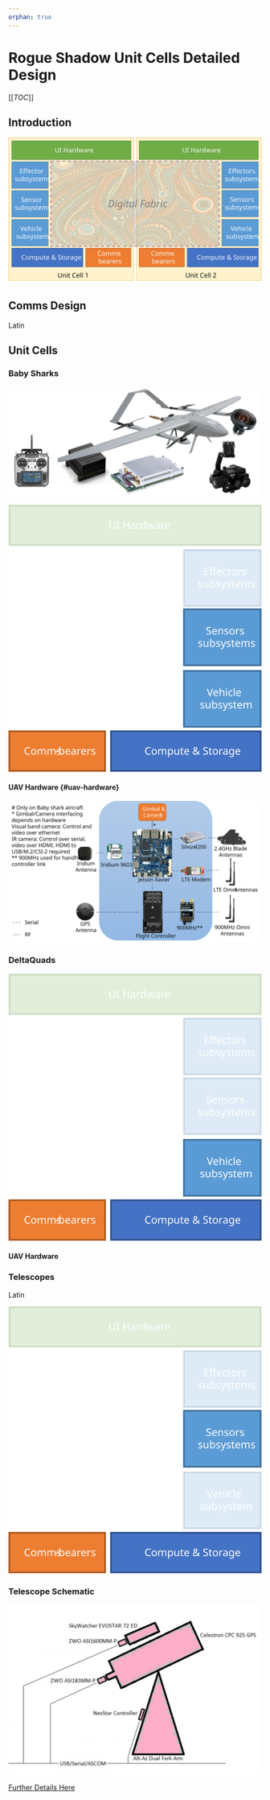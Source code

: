 ```yaml
---
orphan: true
---
```

# Rogue Shadow Unit Cells Detailed Design

[[_TOC_]]

## Introduction

![Unit Cell Design](../images/unit-cells-elements.svg)

## Comms Design

Latin

## Unit Cells

### Baby Sharks

![Baby Shark Hardware](../images/baby-shark-hardware.svg)

![Elements in use by Baby Shark](../images/baby-shark-elements.svg)

#### UAV Hardware {#uav-hardware}

![UAV Hardware Schematic](../images/uav-hardware.svg)

### DeltaQuads


![Elements in use by DeltaQuads](../images/deltaquads-elements.svg)

#### UAV Hardware<!--[UAV Hardware](#uav-hardware)-->

### Telescopes

Latin

![Elements in use by Telescopes](../images/telescope-elements.svg)

### Telescope Schematic

![Telescope Design](../images/telescopes-schematic.svg)

[Further Details Here](https://teams.microsoft.com/l/file/8DFE1E06-C884-442F-98D7-F4238012F070?tenantId=e99d2042-c1e3-4d13-a60e-20d3bb39177c&fileType=pptx&objectUrl=https%3A%2F%2Fgovteams.sharepoint.com%2Fsites%2Fdstwcsdintcombatcloud%2FShared%20Documents%2FRogue%20Shadow%20(Networked%20Telescope%20Testbed)%2FRogue%20Shadow%20Astronomical%20Infrastructure.pptx&baseUrl=https%3A%2F%2Fgovteams.sharepoint.com%2Fsites%2Fdstwcsdintcombatcloud&serviceName=teams&threadId=19:689825a1aaf8430b8e229cbda7b032eb@thread.tacv2&groupId=859614e7-9b65-4f56-b947-a1c841ccd6be)

